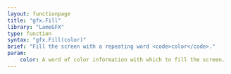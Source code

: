 ```yaml
---
layout: functionpage
title: "gfx.Fill"
library: "LameGFX"
type: function
syntax: "gfx.Fill(color)"
brief: "Fill the screen with a repeating word <code>color</code>."
param:
    color: A word of color information with which to fill the screen.
---
```

